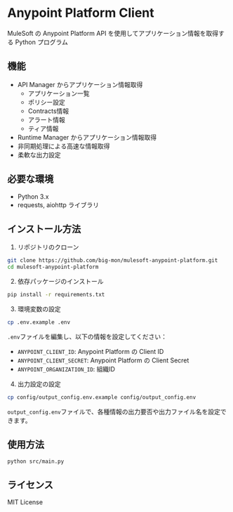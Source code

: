 # Anypoint Platform Client

MuleSoft の Anypoint Platform API を使用してアプリケーション情報を取得する Python プログラム

## 機能

- API Manager からアプリケーション情報取得
  - アプリケーション一覧
  - ポリシー設定
  - Contracts情報
  - アラート情報
  - ティア情報
- Runtime Manager からアプリケーション情報取得
- 非同期処理による高速な情報取得
- 柔軟な出力設定

## 必要な環境

- Python 3.x
- requests, aiohttp ライブラリ

## インストール方法

1. リポジトリのクローン
```bash
git clone https://github.com/big-mon/mulesoft-anypoint-platform.git
cd mulesoft-anypoint-platform
```

2. 依存パッケージのインストール
```bash
pip install -r requirements.txt
```

3. 環境変数の設定
```bash
cp .env.example .env
```

`.env`ファイルを編集し、以下の情報を設定してください：
- `ANYPOINT_CLIENT_ID`: Anypoint Platform の Client ID
- `ANYPOINT_CLIENT_SECRET`: Anypoint Platform の Client Secret
- `ANYPOINT_ORGANIZATION_ID`: 組織ID

4. 出力設定の設定
```bash
cp config/output_config.env.example config/output_config.env
```

`output_config.env`ファイルで、各種情報の出力要否や出力ファイル名を設定できます。

## 使用方法

```bash
python src/main.py
```

## ライセンス

MIT License
